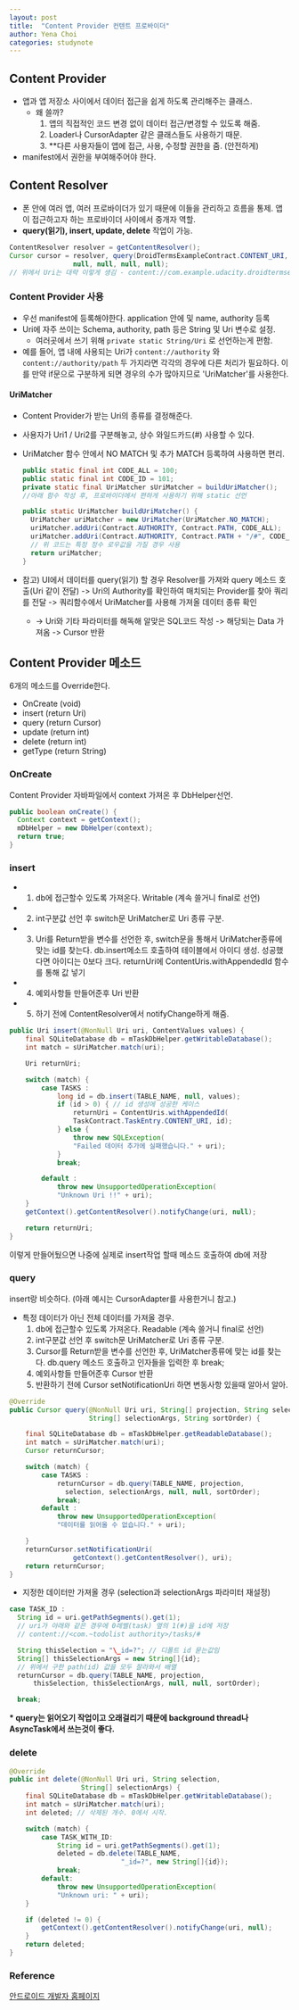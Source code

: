 ```yaml
---
layout: post
title:  "Content Provider 컨텐트 프로바이더"
author: Yena Choi
categories: studynote
---
```

## Content Provider
- 앱과 앱 저장소 사이에서 데이터 접근을 쉽게 하도록 관리해주는 클래스.
  - 왜 쓸까?
    1. 앱의 직접적인 코드 변경 없이 데이터 접근/변경할 수 있도록 해줌.
    2. Loader나 CursorAdapter 같은 클래스들도 사용하기 때문.
    3. \*\*다른 사용자들이 앱에 접근, 사용, 수정할 권한을 줌. (안전하게)
- manifest에서 권한을 부여해주어야 한다.

## Content Resolver
- 폰 안에 여러 앱, 여러 프로바이더가 있기 때문에 이들을 관리하고 흐름을 통제.
  앱이 접근하고자 하는 프로바이더 사이에서 중개자 역할.
- **query(읽기), insert, update, delete** 작업이 가능.
```java
ContentResolver resolver = getContentResolver();
Cursor cursor = resolver, query(DroidTermsExampleContract.CONTENT_URI,
                null, null, null, null);
// 위에서 Uri는 대략 이렇게 생김 - content://com.example.udacity.droidtermsexample/terms
```

### Content Provider 사용
- 우선 manifest에 등록해야한다. application 안에 <provider> 및 name, authority 등록
- Uri에 자주 쓰이는 Schema, authority, path 등은 String 및 Uri 변수로 설정.
  - 여러곳에서 쓰기 위해 `private static String/Uri` 로 선언하는게 편함.
- 예를 들어, 앱 내에 사용되는 Uri가 `content://authority` 와 `content://authority/path` 두 가지라면 각각의 경우에 다른 처리가 필요하다. 이를 만약 if문으로 구분하게 되면 경우의 수가 많아지므로 'UriMatcher'를 사용한다.

#### UriMatcher
- Content Provider가 받는 Uri의 종류를 결정해준다.
- 사용자가 Uri1 / Uri2를 구분해놓고, 상수 와일드카드(#) 사용할 수 있다.
- UriMatcher 함수 안에서 NO MATCH 및 추가 MATCH 등록하여 사용하면 편리.

  ```java
  public static final int CODE_ALL = 100;
  public static final int CODE_ID = 101;
  private static final UriMatcher sUriMatcher = buildUriMatcher();
  //아래 함수 작성 후, 프로바이더에서 편하게 사용하기 위해 static 선언

  public static UriMatcher buildUriMatcher() {
    UriMatcher uriMatcher = new UriMatcher(UriMatcher.NO_MATCH);
    uriMatcher.addUri(Contract.AUTHORITY, Contract.PATH, CODE_ALL);
    uriMatcher.addUri(Contract.AUTHORITY, Contract.PATH + "/#", CODE_ID);
    // 위 코드는 특정 정수 로우값을 가질 경우 사용
    return uriMatcher;
  }
  ```


- 참고) UI에서 데이터를 query(읽기) 할 경우
Resolver를 가져와 query 메소드 호출(Uri 같이 전달) -> Uri의 Authority를 확인하여
매치되는 Provider를 찾아 쿼리를 전달 -> 쿼리함수에서 UriMatcher를 사용해 가져올 데이터 종류 확인
  - -> Uri와 기타 파라미터를 해독해 알맞은 SQL코드 작성 -> 해당되는 Data 가져옴 -> Cursor 반환

## Content Provider 메소드
6개의 메소드를 Override한다.
- OnCreate (void)
- insert (return Uri)
- query (return Cursor)
- update (return int)
- delete (return int)
- getType (return String)

### OnCreate
Content Provider 자바파일에서 context 가져온 후 DbHelper선언.

```java
public boolean onCreate() {
  Context context = getContext();
  mDbHelper = new DbHelper(context);
  return true;
}
```

### insert
- 1) db에 접근할수 있도록 가져온다. Writable (계속 쓸거니 final로 선언)
- 2) int구분값 선언 후 switch문 UriMatcher로 Uri 종류 구분.
- 3) Uri를 Return받을 변수를 선언한 후, switch문을 통해서
    UriMatcher종류에 맞는 id를 찾는다.
    db.insert메소드 호출하여 테이블에서 아이디 생성. 성공했다면 아이디는 0보다 크다.
    returnUri에 ContentUris.withAppendedId 함수를 통해 값 넣기
- 4) 예외사항들 만들어준후 Uri 반환
- 5) 하기 전에 ContentResolver에서 notifyChange하게 해줌.

```java
public Uri insert(@NonNull Uri uri, ContentValues values) {
    final SQLiteDatabase db = mTaskDbHelper.getWritableDatabase();
    int match = sUriMatcher.match(uri);

    Uri returnUri;

    switch (match) {
        case TASKS :
            long id = db.insert(TABLE_NAME, null, values);
            if (id > 0) { // id 생성에 성공한 케이스
                returnUri = ContentUris.withAppendedId(
                TaskContract.TaskEntry.CONTENT_URI, id);
            } else {
                throw new SQLException(
                "Failed 데이터 추가에 실패했습니다." + uri);
            }
            break;

        default :
            throw new UnsupportedOperationException(
            "Unknown Uri !!" + uri);
    }
    getContext().getContentResolver().notifyChange(uri, null);

    return returnUri;
}
```

이렇게 만들어뒀으면 나중에 실제로 insert작업 할때 메소드 호출하여 db에 저장


### query
insert랑 비슷하다. (아래 예시는 CursorAdapter를 사용한거니 참고.)

- 특정 데이터가 아닌 전체 데이터를 가져올 경우.
  1. db에 접근할수 있도록 가져온다. Readable (계속 쓸거니 final로 선언)
  2. int구분값 선언 후 switch문 UriMatcher로 Uri 종류 구분.
  3. Cursor를 Return받을 변수를 선언한 후, UriMatcher종류에 맞는 id를 찾는다.
    db.query 메소드 호출하고 인자들을 입력한 후 break;
  4. 예외사항들 만들어준후 Cursor 반환
  5. 반환하기 전에 Cursor setNotificationUri 하면 변동사항 있을때 알아서 알아.

```java
@Override
public Cursor query(@NonNull Uri uri, String[] projection, String selection,
                    String[] selectionArgs, String sortOrder) {

    final SQLiteDatabase db = mTaskDbHelper.getReadableDatabase();
    int match = sUriMatcher.match(uri);
    Cursor returnCursor;

    switch (match) {
        case TASKS :
            returnCursor = db.query(TABLE_NAME, projection,
              selection, selectionArgs, null, null, sortOrder);
            break;
        default :
            throw new UnsupportedOperationException(
            "데이터를 읽어올 수 없습니다." + uri);

    }
    returnCursor.setNotificationUri(
                getContext().getContentResolver(), uri);
    return returnCursor;
}
```

- 지정한 데이터만 가져올 경우 (selection과 selectionArgs 파라미터 재설정)

```java
case TASK_ID :
  String id = uri.getPathSegments().get(1);
  // uri가 아래와 같은 경우에 0레벨(task) 옆의 1(#)을 id에 저장
  // content://<com.~todolist authority>/tasks/#

  String thisSelection = "\_id=?"; // 디폴트 id 묻는값임
  String[] thisSelectionArgs = new String[]{id};
  // 위에서 구한 path(id) 값을 모두 잘라와서 배열
  returnCursor = db.query(TABLE_NAME, projection,
      thisSelection, thisSelectionArgs, null, null, sortOrder);

  break;
```


**\* query는 읽어오기 작업이고 오래걸리기 때문에 background thread나
    AsyncTask에서 쓰는것이 좋다.**


### delete
```java
@Override
public int delete(@NonNull Uri uri, String selection,
                  String[] selectionArgs) {
    final SQLiteDatabase db = mTaskDbHelper.getWritableDatabase();
    int match = sUriMatcher.match(uri);
    int deleted; // 삭제된 개수. 0에서 시작.

    switch (match) {
        case TASK_WITH_ID:
            String id = uri.getPathSegments().get(1);
            deleted = db.delete(TABLE_NAME,
                            "_id=?", new String[]{id});
            break;
        default:
            throw new UnsupportedOperationException(
            "Unknown uri: " + uri);
    }

    if (deleted != 0) {
        getContext().getContentResolver().notifyChange(uri, null);
    }
    return deleted;
}
```

### Reference
[안드로이드 개발자 홈페이지](https://developer.android.com/training/basics/data-storage/databases.html?hl=ko#DeleteDbRow)
